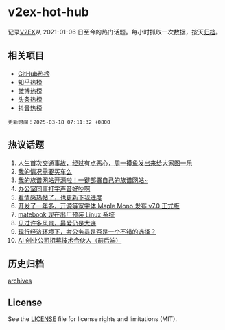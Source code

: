 # v2ex-hot-hub

 记录[V2EX](https://www.v2ex.com/)从 2021-01-06 日至今的热门话题。每小时抓取一次数据，按天[归档](archives)。
 
 ## 相关项目

- [GitHub热榜](https://github.com/lonnyzhang423/github-hot-hub)
- [知乎热榜](https://github.com/lonnyzhang423/zhihu-hot-hub)
- [微博热榜](https://github.com/lonnyzhang423/weibo-hot-hub)
- [头条热榜](https://github.com/lonnyzhang423/toutiao-hot-hub)
- [抖音热榜](https://github.com/lonnyzhang423/douyin-hot-hub)


 `更新时间：2025-03-18 07:11:32 +0800`

## 热议话题

1. [人生首次交通事故，经过有点恶心，周一摸鱼发出来给大家图一乐](https://www.v2ex.com/t/1119012)
1. [我的情况需要买车么](https://www.v2ex.com/t/1118943)
1. [我的族谱网站开源啦！一键部署自己的族谱网站~](https://www.v2ex.com/t/1118927)
1. [办公室同事打字声音好吵啊](https://www.v2ex.com/t/1118933)
1. [看情感热帖了，也更新下我进度](https://www.v2ex.com/t/1118961)
1. [开发了一年多，开源等宽字体 Maple Mono 发布 v7.0 正式版](https://www.v2ex.com/t/1118902)
1. [matebook 现在出厂预装 Linux 系统](https://www.v2ex.com/t/1118928)
1. [见过许多风景，最爱仍是大连](https://www.v2ex.com/t/1118944)
1. [现行经济环境下，考公务员是否是一个不错的选择？](https://www.v2ex.com/t/1118907)
1. [AI 创业公司招募技术合伙人（前后端）](https://www.v2ex.com/t/1118939)

## 历史归档

[archives](archives)

## License

See the [LICENSE](LICENSE) file for license rights and limitations (MIT).
